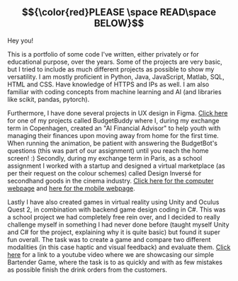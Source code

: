 ## $${\color{red}PLEASE \space READ\space BELOW}$$

Hey you!

This is a portfolio of some code I've written, either privately or for educational purpose, over the years. Some of the projects are very basic, but I tried to include as much different projects as possible to show my versatility. I am mostly proficient in Python, Java, JavaScript, Matlab, SQL, HTML and CSS. Have knowledge of HTTPS and IPs as well. I am also familiar with coding concepts from machine learning and AI (and libraries like scikit, pandas, pytorch).

Furthermore, I have done several projects in UX design in Figma. [Click here](https://www.figma.com/proto/h8rYvxVRC3jPVPWL5lxbEY/Final-Project-(Finance)?node-id=1060-3891&starting-point-node-id=1060%3A3880) for one of my projects called BudgetBuddy where I, during my exchange term in Copenhagen, created an "AI Financial Advisor" to help youth with managing their finances upon moving away from home for the first time. When running the animation, be patient with answering the BudgetBot's questions (this was part of our assignment) until you reach the home screen! :) Secondly, during my exchange term in Paris, as a school assignment I worked with a startup and designed a virtual marketplace (as per their request on the colour schemes) called Design Inversé for secondhand goods in the cinema industry. [Click here for the computer webpage](https://www.figma.com/proto/zKC1SaWfmuWTHxXKZ0RlWh/Vertical-Marketplace--First-Draft?node-id=1215-10643&p=f&t=gBUWyzNU9cAeFQfr-0&scaling=scale-down&content-scaling=fixed&page-id=1%3A3360&starting-point-node-id=1215%3A10643) and [here for the mobile webpage](https://www.figma.com/proto/zKC1SaWfmuWTHxXKZ0RlWh/Vertical-Marketplace--First-Draft?node-id=950-6266&t=gBUWyzNU9cAeFQfr-0&scaling=scale-down&content-scaling=fixed&page-id=169%3A1317&starting-point-node-id=950%3A6266&show-proto-sidebar=1).

Lastly I have also created games in virtual reality using Unity and Oculus Quest 2, in combination with backend game design coding in C#. This was a school project we had completely free rein over, and I decided to really challenge myself in something I had never done before (taught myself Unity and C# for the project, explaining why it is quite basic) but found it super fun overall. The task was to create a game and compare two different modalities (in this case haptic and visual feedback) and evaluate them. [Click here](https://youtube.com/shorts/GEtwTgkdaXs) for a link to a youtube video where we are showcasing our simple Bartender Game, where the task is to as quickly and with as few mistakes as possible finish the drink orders from the customers.

